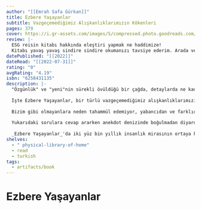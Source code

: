 ```yaml
---
author: "[[Emrah Safa Gürkan]]"
title: Ezbere Yaşayanlar
subtitle: Vazgeçemediğimiz Alışkanlıklarımızın Kökenleri
pages: 379
cover: https://i.gr-assets.com/images/S/compressed.photo.goodreads.com/books/1664790855l/60098377._SY475_.jpg
review: |-
  ESG reisin kitabı hakkında eleştiri yapmak ne haddimize!  
  Kitabı yavaş yavaş sindire sindire okumanızı tavsiye ederim. Arada verdiği anektodal bilgiler üzerine ekstra okumalar yaparsanız daha iyi olur. Ama ESG youtube videosu izler gibi bodoslama okusanız bile eğlenceli ve bilgi verici.
datePublished: "[[2022]]"
dateRead: "[[2022-07-31]]"
rating: "0"
avgRating: "4.19"
isbn: "6258431135"
description: |-
  "Özgünlük" ve "yeni"nin sürekli övüldüğü bir çağda, detaylarda ne kadar ayrışsak da temelde birbirimize çok benziyoruz. Sadece birbirimize benzemekle kalmıyoruz; bizden önceki nesillerden de o kadar farklı değiliz. Teknolojinin ve modernitenin getirdiği tüm yeni imkânlara rağmen birçok alışkanlığımızdan vazgeçemiyoruz. Benzer durumlarda benzer tepkiler gösteriyor, âdeta ezbere yaşıyoruz. Ve bunu değişmediğimizin pek de farkında olmadan yapıyoruz. Gözlemlemenin, sorgulamanın, tutarlı fikirler geliştirmenin sancılı sürecine katlanmaktansa reklamvari sloganlarla özgünlüğü yakalayabileceğimizi sanıyoruz. Ve sonunda her tembel öğrenci gibi sınıfta kaldığımızda hocayı suçluyoruz.  
    
  İşte Ezbere Yaşayanlar, bir türlü vazgeçemediğimiz alışkanlıklarımızın tarihî arka planıyla birlikte antropolojik, sosyolojik ve psikolojik kökenlerini irdeliyor.  
    
  Bizim gibi olmayanlara neden tahammül edemiyor, yabancıdan ve farklıdan neden korkuyoruz? İnsanları niçin konuşma tarzına göre yargılıyor, argo kullananlara ya da aksanlı konuşanlara niçin yukarıdan bakıyoruz? Şu rasyonalite çağında neden hediye alıyoruz ve birbirimize bir şeyler ısmarlıyoruz? Niçin dedikodu yapmaktan vazgeçemiyoruz? Son elli yılda birçok hak edindikleri halde kadınlar neden erkeklerden farklı meslekler tercih etmekte ısrar ediyor? Bunca bilimsel gelişmeye rağmen neden hâlâ fala ve büyüye inanıyoruz?  
    
  Yukarıdaki sorulara cevap ararken anekdot denizinde boğulmadan diyardan diyara koşup çağdan çağa savrulacağız. Taş Çağı'ndan modern zamanlara, Kalahari Çölü'nden Trobriand Adaları'na, Güney Sudan'dan Alp Dağları'na, Çin'den Aztek diyarlarına keyifli bir yolculuğa çıkmaya, Evliya Çelebi'den Torquemada'ya, James Cook'tan Şamhat'a, Kraliçe Njinga'dan İmparatoriçe İrene'ye, konuşan şempanzelerden Akıllı At Hans'a, yamyamlardan hadımlara birçok ilginç karakterle tanışmaya hazır mısınız?  
    
  _Ezbere Yaşayanlar_'da iki yüz bin yıllık insanlık mirasının ortaya koyduğu birbirinden değişik toplum ve kültüre yönelerek davranışlarımızı şekillendiren ana etmenleri inceleyecek; kültürle biyoloji, geçmişle gelecek, gelenekle yenilik arasındaki çekişmeyi merkeze alarak, şartların alışkanlıklarımızı ne noktaya kadar değiştirebildiğini tetkik edecek ve doğamıza ne kadar hükmedebildiğimizi göreceğiz.
shelves:
  - " physical-library-of-home"
  - read
  - turkish
tags:
  - artifacts/book
---
```

#  Ezbere Yaşayanlar
